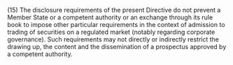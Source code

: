 (15) The disclosure requirements of the present Directive do not prevent a Member State or a competent authority or an exchange through its rule book to impose other particular requirements in the context of admission to trading of securities on a regulated market (notably regarding corporate governance). Such requirements may not directly or indirectly restrict the drawing up, the content and the dissemination of a prospectus approved by a competent authority.